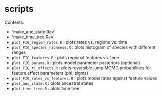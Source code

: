 # scripts

Contents:

- 'make_anc_state.Rev`
- 'make_time_tree.Rev`
- `plot_FIG_region_rates.R` : plots rates vs. regions vs. time
- `plot_FIG_species_richness.R` : plots histogram of species with different ranges
- `plot_FIG_features.R` : plots regional features vs. time
- `plot_FIG_params.R` : plots model parameter posteriors (optional)
- `plot_FIG_rj_effects.R` : plots reversible jump MCMC probabilities for feature effect parameters (phi, sigma)
- `plot_FIG_rates_vs_features.R` : plots model rates against feature values
- `plot_anc_state.R` : plots ancestral states
- `plot_time_tree.R` : plots time tree
